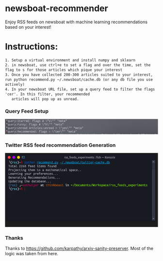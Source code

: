 # newsboat-recommender
Enjoy RSS feeds on newsboat with machine learning recommendations based on your interest!

# Instructions:
	1. Setup a virtual environment and install numpy and sklearn
	2. in newsboat, use ctrl+e to set a flag and over the time, set the flag to s for those articles which pique your interest 
	3. Once you have collected 200-300 articles suited to your interest, run python recommend.py ~/.newsboat/cache.db (or any db file you use actively)
	4. In your newsboat URL file, set up a query feed to filter the flags 'cer'. In this filter, your recommended
	   articles will pop up as unread.

### Query Feed Setup
![image](query_feed_setup.png)


### Twitter RSS feed recommendation Generation
![image](twitter_recommendations.png)

### Thanks
Thanks to https://github.com/karpathy/arxiv-sanity-preserver. Most of the logic was taken from here.
